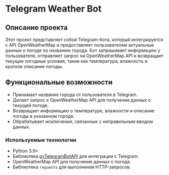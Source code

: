 # Telegram Weather Bot

## Описание проекта

Этот проект представляет собой Telegram-бота, который интегрируется с API OpenWeatherMap и предоставляет пользователям актуальные данные о погоде по названию города. Бот запрашивает информацию у пользователя, отправляет запрос на OpenWeatherMap API и возвращает текущие погодные условия, такие как температура, влажность и краткое описание погоды.

## Функциональные возможности

- Принимает название города от пользователя в Telegram.
- Делает запрос к OpenWeatherMap API для получения данных о текущей погоде.
- Возвращает информацию о температуре, влажности и описание погоды в указанном городе.
- Обрабатывает исключения, связанные с неправильным вводом данных.

### Используемые технологии

- Python 3.9+
- Библиотека [pyTelegramBotAPI](https://github.com/eternnoir/pyTelegramBotAPI) для интеграции с Telegram.
- OpenWeatherMap API для получения данных о погоде.
- Библиотека `requests` для выполнения HTTP-запросов.
